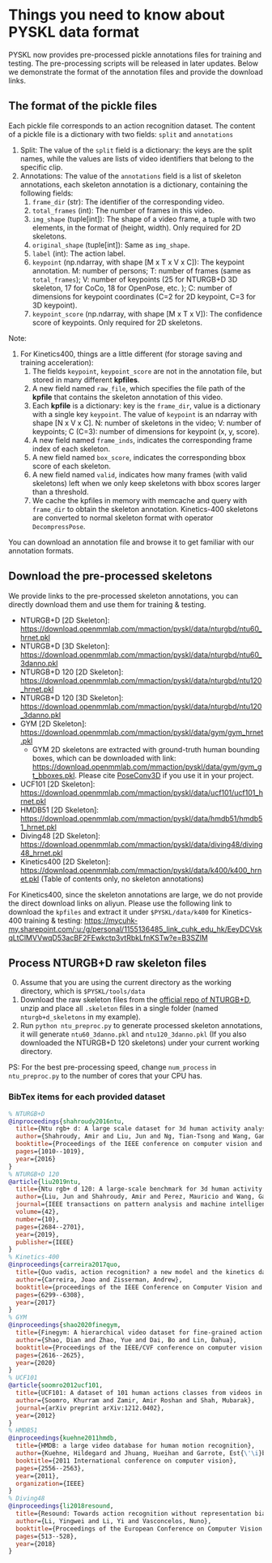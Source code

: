 # Things you need to know about PYSKL data format

PYSKL now provides pre-processed pickle annotations files for training and testing. The pre-processing scripts will be released in later updates. Below we demonstrate the format of the annotation files and provide the download links.

## The format of the pickle files

Each pickle file corresponds to an action recognition dataset. The content of a pickle file is a dictionary with two fields: `split` and `annotations`

1. Split: The value of the `split` field is a dictionary: the keys are the split names, while the values are lists of video identifiers that belong to the specific clip.
2. Annotations: The value of the `annotations` field is a list of skeleton annotations, each skeleton annotation is a dictionary, containing the following fields:
   1. `frame_dir` (str): The identifier of the corresponding video.
   2. `total_frames` (int): The number of frames in this video.
   3. `img_shape` (tuple[int]): The shape of a video frame, a tuple with two elements, in the format of (height, width). Only required for 2D skeletons.
   4. `original_shape` (tuple[int]): Same as `img_shape`.
   5. `label` (int): The action label.
   6. `keypoint` (np.ndarray, with shape [M x T x V x C]): The keypoint annotation. M: number of persons; T: number of frames (same as `total_frames`); V: number of keypoints (25 for NTURGB+D 3D skeleton, 17 for CoCo, 18 for OpenPose, etc. ); C: number of dimensions for keypoint coordinates (C=2 for 2D keypoint, C=3 for 3D keypoint).
   7. `keypoint_score` (np.ndarray, with shape [M x T x V]): The confidence score of keypoints. Only required for 2D skeletons.

Note:
1. For Kinetics400, things are a little different (for storage saving and training acceleration):
   1. The fields `keypoint`, `keypoint_score` are not in the annotation file, but stored in many different **kpfiles**.
   2. A new field named `raw_file`, which specifies the file path of the **kpfile** that contains the skeleton annotation of this video.
   3. Each **kpfile** is a dictionary: key is the `frame_dir`, value is a dictionary with a single key `keypoint`. The value of `keypoint` is an ndarray with shape [N x V x C]. N: number of skeletons in the video; V: number of keypoints; C (C=3): number of dimensions for keypoint (x, y, score).
   4. A new field named `frame_inds`, indicates the corresponding frame index of each skeleton.
   5. A new field named `box_score`, indicates the corresponding bbox score of each skeleton.
   6. A new field named `valid`, indicates how many frames (with valid skeletons) left when we only keep skeletons with bbox scores larger than a threshold.
   7. We cache the kpfiles in memory with memcache and query with `frame_dir` to obtain the skeleton annotation. Kinetics-400 skeletons are converted to normal skeleton format with operator `DecompressPose`.

You can download an annotation file and browse it to get familiar with our annotation formats.

## Download the pre-processed skeletons

We provide links to the pre-processed skeleton annotations, you can directly download them and use them for training & testing.

- NTURGB+D [2D Skeleton]: https://download.openmmlab.com/mmaction/pyskl/data/nturgbd/ntu60_hrnet.pkl
- NTURGB+D [3D Skeleton]: https://download.openmmlab.com/mmaction/pyskl/data/nturgbd/ntu60_3danno.pkl
- NTURGB+D 120 [2D Skeleton]: https://download.openmmlab.com/mmaction/pyskl/data/nturgbd/ntu120_hrnet.pkl
- NTURGB+D 120 [3D Skeleton]: https://download.openmmlab.com/mmaction/pyskl/data/nturgbd/ntu120_3danno.pkl
- GYM [2D Skeleton]: https://download.openmmlab.com/mmaction/pyskl/data/gym/gym_hrnet.pkl
   - GYM 2D skeletons are extracted with ground-truth human bounding boxes, which can be downloaded with link: https://download.openmmlab.com/mmaction/pyskl/data/gym/gym_gt_bboxes.pkl. Please cite [PoseConv3D](https://arxiv.org/abs/2104.13586) if you use it in your project. 
- UCF101 [2D Skeleton]: https://download.openmmlab.com/mmaction/pyskl/data/ucf101/ucf101_hrnet.pkl
- HMDB51 [2D Skeleton]: https://download.openmmlab.com/mmaction/pyskl/data/hmdb51/hmdb51_hrnet.pkl
- Diving48 [2D Skeleton]: https://download.openmmlab.com/mmaction/pyskl/data/diving48/diving48_hrnet.pkl
- Kinetics400 [2D Skeleton]: https://download.openmmlab.com/mmaction/pyskl/data/k400/k400_hrnet.pkl (Table of contents only, no skeleton annotations)

For Kinetics400, since the skeleton annotations are large, we do not provide the direct download links on aliyun. Please use the following link to download the `kpfiles` and extract it under `$PYSKL/data/k400` for Kinetics-400 training & testing: https://mycuhk-my.sharepoint.com/:u:/g/personal/1155136485_link_cuhk_edu_hk/EeyDCVskqLtClMVVwqD53acBF2FEwkctp3vtRbkLfnKSTw?e=B3SZlM

## Process NTURGB+D raw skeleton files

0. Assume that you are using the current directory as the working directory, which is `$PYSKL/tools/data`
1. Download the raw skeleton files from the [official repo of NTURGB+D](https://github.com/shahroudy/NTURGB-D/), unzip and place all `.skeleton` files in a single folder  (named `nturgb+d_skeletons` in my example).
2. Run `python ntu_preproc.py` to generate processed skeleton annotations, it will generate `ntu60_3danno.pkl` and `ntu120_3danno.pkl` (If you also downloaded the NTURGB+D 120 skeletons) under your current working directory.

PS: For the best pre-processing speed, change `num_process` in `ntu_preproc.py` to the number of cores that your CPU has.

### BibTex items for each provided dataset

```BibTex
% NTURGB+D
@inproceedings{shahroudy2016ntu,
  title={Ntu rgb+ d: A large scale dataset for 3d human activity analysis},
  author={Shahroudy, Amir and Liu, Jun and Ng, Tian-Tsong and Wang, Gang},
  booktitle={Proceedings of the IEEE conference on computer vision and pattern recognition},
  pages={1010--1019},
  year={2016}
}
% NTURGB+D 120
@article{liu2019ntu,
  title={Ntu rgb+ d 120: A large-scale benchmark for 3d human activity understanding},
  author={Liu, Jun and Shahroudy, Amir and Perez, Mauricio and Wang, Gang and Duan, Ling-Yu and Kot, Alex C},
  journal={IEEE transactions on pattern analysis and machine intelligence},
  volume={42},
  number={10},
  pages={2684--2701},
  year={2019},
  publisher={IEEE}
}
% Kinetics-400
@inproceedings{carreira2017quo,
  title={Quo vadis, action recognition? a new model and the kinetics dataset},
  author={Carreira, Joao and Zisserman, Andrew},
  booktitle={proceedings of the IEEE Conference on Computer Vision and Pattern Recognition},
  pages={6299--6308},
  year={2017}
}
% GYM
@inproceedings{shao2020finegym,
  title={Finegym: A hierarchical video dataset for fine-grained action understanding},
  author={Shao, Dian and Zhao, Yue and Dai, Bo and Lin, Dahua},
  booktitle={Proceedings of the IEEE/CVF conference on computer vision and pattern recognition},
  pages={2616--2625},
  year={2020}
}
% UCF101
@article{soomro2012ucf101,
  title={UCF101: A dataset of 101 human actions classes from videos in the wild},
  author={Soomro, Khurram and Zamir, Amir Roshan and Shah, Mubarak},
  journal={arXiv preprint arXiv:1212.0402},
  year={2012}
}
% HMDB51
@inproceedings{kuehne2011hmdb,
  title={HMDB: a large video database for human motion recognition},
  author={Kuehne, Hildegard and Jhuang, Hueihan and Garrote, Est{\'\i}baliz and Poggio, Tomaso and Serre, Thomas},
  booktitle={2011 International conference on computer vision},
  pages={2556--2563},
  year={2011},
  organization={IEEE}
}
% Diving48
@inproceedings{li2018resound,
  title={Resound: Towards action recognition without representation bias},
  author={Li, Yingwei and Li, Yi and Vasconcelos, Nuno},
  booktitle={Proceedings of the European Conference on Computer Vision (ECCV)},
  pages={513--528},
  year={2018}
}
```
